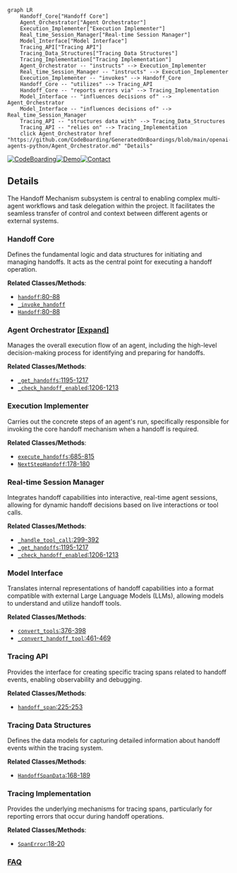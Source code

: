 ```mermaid
graph LR
    Handoff_Core["Handoff Core"]
    Agent_Orchestrator["Agent Orchestrator"]
    Execution_Implementer["Execution Implementer"]
    Real_time_Session_Manager["Real-time Session Manager"]
    Model_Interface["Model Interface"]
    Tracing_API["Tracing API"]
    Tracing_Data_Structures["Tracing Data Structures"]
    Tracing_Implementation["Tracing Implementation"]
    Agent_Orchestrator -- "instructs" --> Execution_Implementer
    Real_time_Session_Manager -- "instructs" --> Execution_Implementer
    Execution_Implementer -- "invokes" --> Handoff_Core
    Handoff_Core -- "utilizes" --> Tracing_API
    Handoff_Core -- "reports errors via" --> Tracing_Implementation
    Model_Interface -- "influences decisions of" --> Agent_Orchestrator
    Model_Interface -- "influences decisions of" --> Real_time_Session_Manager
    Tracing_API -- "structures data with" --> Tracing_Data_Structures
    Tracing_API -- "relies on" --> Tracing_Implementation
    click Agent_Orchestrator href "https://github.com/CodeBoarding/GeneratedOnBoardings/blob/main/openai-agents-python/Agent_Orchestrator.md" "Details"
```

[![CodeBoarding](https://img.shields.io/badge/Generated%20by-CodeBoarding-9cf?style=flat-square)](https://github.com/CodeBoarding/CodeBoarding)[![Demo](https://img.shields.io/badge/Try%20our-Demo-blue?style=flat-square)](https://www.codeboarding.org/demo)[![Contact](https://img.shields.io/badge/Contact%20us%20-%20contact@codeboarding.org-lightgrey?style=flat-square)](mailto:contact@codeboarding.org)

## Details

The Handoff Mechanism subsystem is central to enabling complex multi-agent workflows and task delegation within the project. It facilitates the seamless transfer of control and context between different agents or external systems.

### Handoff Core
Defines the fundamental logic and data structures for initiating and managing handoffs. It acts as the central point for executing a handoff operation.


**Related Classes/Methods**:

- <a href="https://github.com/openai/openai-agents-python/blob/main/src/agents/lifecycle.py#L80-L88" target="_blank" rel="noopener noreferrer">`handoff`:80-88</a>
- <a href="https://github.com/openai/openai-agents-python/blob/main/src/agents/handoffs.py" target="_blank" rel="noopener noreferrer">`_invoke_handoff`</a>
- <a href="https://github.com/openai/openai-agents-python/blob/main/src/agents/lifecycle.py#L80-L88" target="_blank" rel="noopener noreferrer">`Handoff`:80-88</a>


### Agent Orchestrator [[Expand]](./Agent_Orchestrator.md)
Manages the overall execution flow of an agent, including the high-level decision-making process for identifying and preparing for handoffs.


**Related Classes/Methods**:

- <a href="https://github.com/openai/openai-agents-python/blob/main/src/agents/run.py#L1195-L1217" target="_blank" rel="noopener noreferrer">`_get_handoffs`:1195-1217</a>
- <a href="https://github.com/openai/openai-agents-python/blob/main/src/agents/run.py#L1206-L1213" target="_blank" rel="noopener noreferrer">`_check_handoff_enabled`:1206-1213</a>


### Execution Implementer
Carries out the concrete steps of an agent's run, specifically responsible for invoking the core handoff mechanism when a handoff is required.


**Related Classes/Methods**:

- <a href="https://github.com/openai/openai-agents-python/blob/main/src/agents/_run_impl.py#L685-L815" target="_blank" rel="noopener noreferrer">`execute_handoffs`:685-815</a>
- <a href="https://github.com/openai/openai-agents-python/blob/main/src/agents/_run_impl.py#L178-L180" target="_blank" rel="noopener noreferrer">`NextStepHandoff`:178-180</a>


### Real-time Session Manager
Integrates handoff capabilities into interactive, real-time agent sessions, allowing for dynamic handoff decisions based on live interactions or tool calls.


**Related Classes/Methods**:

- <a href="https://github.com/openai/openai-agents-python/blob/main/src/agents/realtime/session.py#L299-L392" target="_blank" rel="noopener noreferrer">`_handle_tool_call`:299-392</a>
- <a href="https://github.com/openai/openai-agents-python/blob/main/src/agents/run.py#L1195-L1217" target="_blank" rel="noopener noreferrer">`_get_handoffs`:1195-1217</a>
- <a href="https://github.com/openai/openai-agents-python/blob/main/src/agents/run.py#L1206-L1213" target="_blank" rel="noopener noreferrer">`_check_handoff_enabled`:1206-1213</a>


### Model Interface
Translates internal representations of handoff capabilities into a format compatible with external Large Language Models (LLMs), allowing models to understand and utilize handoff tools.


**Related Classes/Methods**:

- <a href="https://github.com/openai/openai-agents-python/blob/main/src/agents/models/openai_responses.py#L376-L398" target="_blank" rel="noopener noreferrer">`convert_tools`:376-398</a>
- <a href="https://github.com/openai/openai-agents-python/blob/main/src/agents/models/openai_responses.py#L461-L469" target="_blank" rel="noopener noreferrer">`_convert_handoff_tool`:461-469</a>


### Tracing API
Provides the interface for creating specific tracing spans related to handoff events, enabling observability and debugging.


**Related Classes/Methods**:

- <a href="https://github.com/openai/openai-agents-python/blob/main/src/agents/tracing/create.py#L225-L253" target="_blank" rel="noopener noreferrer">`handoff_span`:225-253</a>


### Tracing Data Structures
Defines the data models for capturing detailed information about handoff events within the tracing system.


**Related Classes/Methods**:

- <a href="https://github.com/openai/openai-agents-python/blob/main/src/agents/tracing/span_data.py#L168-L189" target="_blank" rel="noopener noreferrer">`HandoffSpanData`:168-189</a>


### Tracing Implementation
Provides the underlying mechanisms for tracing spans, particularly for reporting errors that occur during handoff operations.


**Related Classes/Methods**:

- <a href="https://github.com/openai/openai-agents-python/blob/main/src/agents/tracing/spans.py#L18-L20" target="_blank" rel="noopener noreferrer">`SpanError`:18-20</a>




### [FAQ](https://github.com/CodeBoarding/GeneratedOnBoardings/tree/main?tab=readme-ov-file#faq)